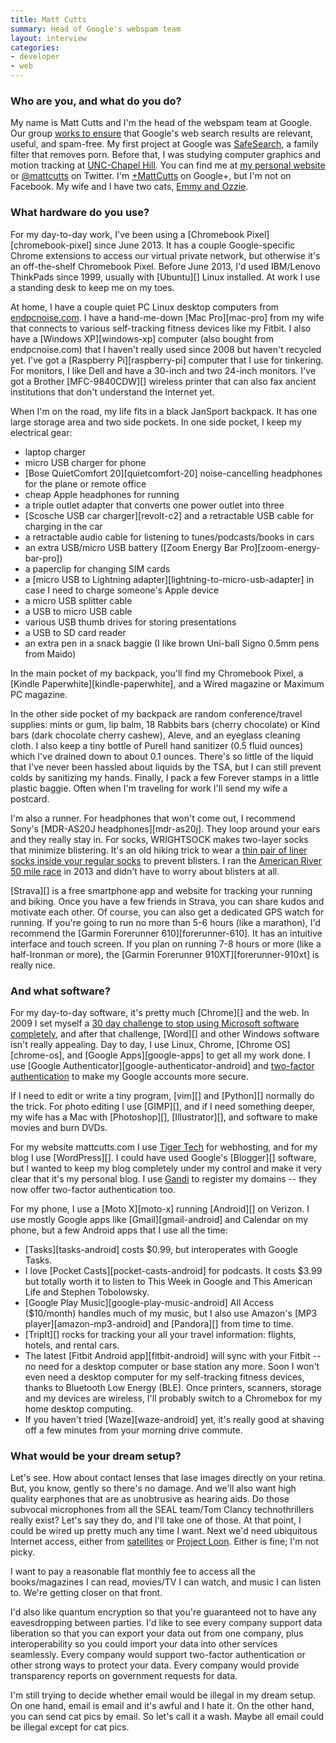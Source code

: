 ```yaml
---
title: Matt Cutts
summary: Head of Google's webspam team
layout: interview
categories:
- developer
- web
---
```


### Who are you, and what do you do?

My name is Matt Cutts and I'm the head of the webspam team at Google. Our group [works to ensure](https://www.google.com/intl/en/insidesearch/howsearchworks/thestory/ "Details behind how Google's search works.") that Google's web search results are relevant, useful, and spam-free. My first project at Google was [SafeSearch](https://support.google.com/websearch/answer/510?hl=en "Details about Google's SafeSearch."), a family filter that removes porn. Before that, I was studying computer graphics and motion tracking at [UNC-Chapel Hill](http://unc.edu/ "The University of North Carolina at Chapel Hill's website."). You can find me at [my personal website](http://www.mattcutts.com/blog/ "Matt's website.") or [@mattcutts](https://twitter.com/mattcutts "Matt's Twitter account.") on Twitter. I'm [+MattCutts](https://plus.google.com/+MattCutts/posts "Matt's Google+ account.") on Google+, but I'm not on Facebook. My wife and I have two cats, [Emmy and Ozzie](http://www.mattcutts.com/images/two-cats-and-laptop.jpg "A photo of Matt and his kitties.").

### What hardware do you use?

For my day-to-day work, I've been using a [Chromebook Pixel][chromebook-pixel] since June 2013. It has a couple Google-specific Chrome extensions to access our virtual private network, but otherwise it's an off-the-shelf Chromebook Pixel. Before June 2013, I'd used IBM/Lenovo ThinkPads since 1999, usually with [Ubuntu][] Linux installed. At work I use a standing desk to keep me on my toes.

At home, I have a couple quiet PC Linux desktop computers from [endpcnoise.com](http://www.endpcnoise.com/cgi-bin/e/index.html "A company that sells very quiet computers."). I have a hand-me-down [Mac Pro][mac-pro] from my wife that connects to various self-tracking fitness devices like my Fitbit. I also have a [Windows XP][windows-xp] computer (also bought from endpcnoise.com) that I haven't really used since 2008 but haven't recycled yet. I've got a [Raspberry Pi][raspberry-pi] computer that I use for tinkering. For monitors, I like Dell and have a 30-inch and two 24-inch monitors. I've got a Brother [MFC-9840CDW][] wireless printer that can also fax ancient institutions that don't understand the Internet yet.

When I'm on the road, my life fits in a black JanSport backpack. It has one large storage area and two side pockets. In one side pocket, I keep my electrical gear:

- laptop charger
- micro USB charger for phone
- [Bose QuietComfort 20][quietcomfort-20] noise-cancelling headphones for the plane or remote office
- cheap Apple headphones for running
- a triple outlet adapter that converts one power outlet into three
- [Scosche USB car charger][revolt-c2] and a retractable USB cable for charging in the car
- a retractable audio cable for listening to tunes/podcasts/books in cars
- an extra USB/micro USB battery ([Zoom Energy Bar Pro][zoom-energy-bar-pro])
- a paperclip for changing SIM cards
- a [micro USB to Lightning adapter][lightning-to-micro-usb-adapter] in case I need to charge someone's Apple device
- a micro USB splitter cable
- a USB to micro USB cable
- various USB thumb drives for storing presentations
- a USB to SD card reader
- an extra pen in a snack baggie (I like brown Uni-ball Signo 0.5mm pens from Maido)

In the main pocket of my backpack, you'll find my Chromebook Pixel, a [Kindle Paperwhite][kindle-paperwhite], and a Wired magazine or Maximum PC magazine.

In the other side pocket of my backpack are random conference/travel supplies: mints or gum, lip balm, 18 Rabbits bars (cherry chocolate) or Kind bars (dark chocolate cherry cashew), Aleve, and an eyeglass cleaning cloth. I also keep a tiny bottle of Purell hand sanitizer (0.5 fluid ounces) which I've drained down to about 0.1 ounces. There's so little of the liquid that I've never been hassled about liquids by the TSA, but I can still prevent colds by sanitizing my hands. Finally, I pack a few Forever stamps in a little plastic baggie. Often when I'm traveling for work I'll send my wife a postcard.

I'm also a runner. For headphones that won't come out, I recommend Sony's [MDR-AS20J headphones][mdr-as20j]. They loop around your ears and they really stay in. For socks, WRIGHTSOCK makes two-layer socks that minimize blistering. It's an old hiking trick to wear a [thin pair of liner socks inside your regular socks](http://www.backpacker.com/gear/ask_kristin/273 "An article on preventing blisters while exercising.") to prevent blisters. I ran the [American River 50 mile race](http://www.ar50mile.com/ "The website for an endurance race.") in 2013 and didn't have to worry about blisters at all. 

[Strava][] is a free smartphone app and website for tracking your running and biking. Once you have a few friends in Strava, you can share kudos and motivate each other. Of course, you can also get a dedicated GPS watch for running. If you're going to run no more than 5-6 hours (like a marathon), I'd recommend the [Garmin Forerunner 610][forerunner-610]. It has an intuitive interface and touch screen. If you plan on running 7-8 hours or more (like a half-Ironman or more), the [Garmin Forerunner 910XT][forerunner-910xt] is really nice. 

### And what software?

For my day-to-day software, it's pretty much [Chrome][] and the web. In 2009 I set myself a [30 day challenge to stop using Microsoft software completely](http://www.mattcutts.com/blog/30-days-no-microsoft-software/ "Matt's article on his 30 day challenge."), and after that challenge, [Word][] and other Windows software isn't really appealing. Day to day, I use Linux, Chrome, [Chrome OS][chrome-os], and [Google Apps][google-apps] to get all my work done. I use [Google Authenticator][google-authenticator-android] and [two-factor authentication](https://support.google.com/accounts/answer/180744?hl=en "Details about Google's two-factor authentication.") to make my Google accounts more secure.

If I need to edit or write a tiny program, [vim][] and [Python][] normally do the trick. For photo editing I use [GIMP][], and if I need something deeper, my wife has a Mac with [Photoshop][], [Illustrator][], and software to make movies and burn DVDs.

For my website mattcutts.com I use [Tiger Tech](http://www.tigertech.net/ "A hosting provider.") for webhosting, and for my blog I use [WordPress][]. I could have used Google's [Blogger][] software, but I wanted to keep my blog completely under my control and make it very clear that it's my personal blog. I use [Gandi](http://gandi.net/ "A domain registration service.") to register my domains -- they now offer two-factor authentication too.

For my phone, I use a [Moto X][moto-x] running [Android][] on Verizon. I use mostly Google apps like [Gmail][gmail-android] and Calendar on my phone, but a few Android apps that I use all the time:

- [Tasks][tasks-android] costs $0.99, but interoperates with Google Tasks.
- I love [Pocket Casts][pocket-casts-android] for podcasts. It costs $3.99 but totally worth it to listen to This Week in Google and This American Life and Stephen Tobolowsky.
- [Google Play Music][google-play-music-android] All Access ($10/month) handles much of my music, but I also use Amazon's [MP3 player][amazon-mp3-android] and [Pandora][] from time to time.
- [TripIt][] rocks for tracking your all your travel information: flights, hotels, and rental cars.
- The latest [Fitbit Android app][fitbit-android] will sync with your Fitbit -- no need for a desktop computer or base station any more. Soon I won't even need a desktop computer for my self-tracking fitness devices, thanks to Bluetooth Low Energy (BLE). Once printers, scanners, storage and my devices are wireless, I'll probably switch to a Chromebox for my home desktop computing.
- If you haven't tried [Waze][waze-android] yet, it's really good at shaving off a few minutes from your morning drive commute.

### What would be your dream setup?

Let's see. How about contact lenses that lase images directly on your retina. But, you know, gently so there's no damage. And we'll also want high quality earphones that are as unobtrusive as hearing aids. Do those subvocal microphones from all the SEAL team/Tom Clancy technothrillers really exist? Let's say they do, and I'll take one of those. At that point, I could be wired up pretty much any time I want. Next we'd need ubiquitous Internet access, either from [satellites](http://www.computerworld.com/s/article/print/9246033/Satellite_hotspot_promises_to_bring_Wi_Fi_everywhere "An article about satellite WiFi hotspots.") or [Project Loon](http://www.google.com/loon/ "Google's balloon-powered Internet access project."). Either is fine; I'm not picky.

I want to pay a reasonable flat monthly fee to access all the books/magazines I can read, movies/TV I can watch, and music I can listen to. We're getting closer on that front.

I'd also like quantum encryption so that you're guaranteed not to have any eavesdropping between parties. I'd like to see every company support data liberation so that you can export your data out from one company, plus interoperability so you could import your data into other services seamlessly. Every company would support two-factor authentication or other strong ways to protect your data. Every company would provide transparency reports on government requests for data.

I'm still trying to decide whether email would be illegal in my dream setup. On one hand, email is email and it's awful and I hate it. On the other hand, you can send cat pics by email. So let's call it a wash. Maybe all email could be illegal except for cat pics.